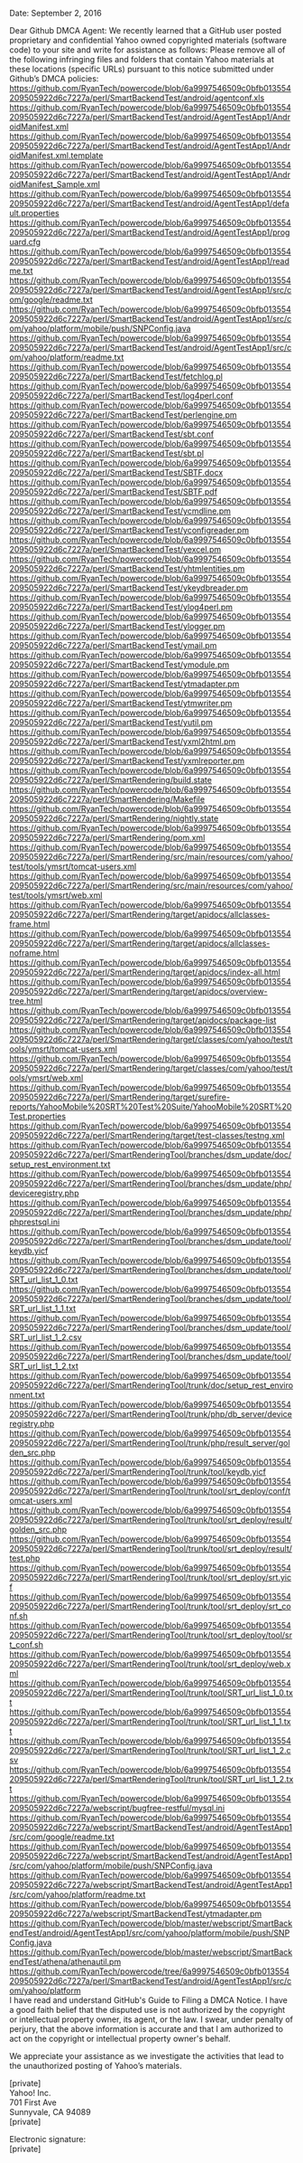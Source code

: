 Date:  September 2, 2016

Dear Github DMCA Agent: 
We recently learned that a GitHub user posted proprietary and confidential Yahoo owned copyrighted materials (software code) to your site and write for assistance as follows:
Please remove all of the following infringing files and folders that contain Yahoo materials at these locations (specific URLs) pursuant to this notice submitted under Github’s DMCA policies:
https://github.com/RyanTech/powercode/blob/6a9997546509c0bfb013554209505922d6c7227a/perl/SmartBackendTest/android/agentconf.xls  
https://github.com/RyanTech/powercode/blob/6a9997546509c0bfb013554209505922d6c7227a/perl/SmartBackendTest/android/AgentTestApp1/AndroidManifest.xml  
https://github.com/RyanTech/powercode/blob/6a9997546509c0bfb013554209505922d6c7227a/perl/SmartBackendTest/android/AgentTestApp1/AndroidManifest.xml.template  
https://github.com/RyanTech/powercode/blob/6a9997546509c0bfb013554209505922d6c7227a/perl/SmartBackendTest/android/AgentTestApp1/AndroidManifest_Sample.xml  
https://github.com/RyanTech/powercode/blob/6a9997546509c0bfb013554209505922d6c7227a/perl/SmartBackendTest/android/AgentTestApp1/default.properties  
https://github.com/RyanTech/powercode/blob/6a9997546509c0bfb013554209505922d6c7227a/perl/SmartBackendTest/android/AgentTestApp1/proguard.cfg  
https://github.com/RyanTech/powercode/blob/6a9997546509c0bfb013554209505922d6c7227a/perl/SmartBackendTest/android/AgentTestApp1/readme.txt  
https://github.com/RyanTech/powercode/blob/6a9997546509c0bfb013554209505922d6c7227a/perl/SmartBackendTest/android/AgentTestApp1/src/com/google/readme.txt  
https://github.com/RyanTech/powercode/blob/6a9997546509c0bfb013554209505922d6c7227a/perl/SmartBackendTest/android/AgentTestApp1/src/com/yahoo/platform/mobile/push/SNPConfig.java  
https://github.com/RyanTech/powercode/blob/6a9997546509c0bfb013554209505922d6c7227a/perl/SmartBackendTest/android/AgentTestApp1/src/com/yahoo/platform/readme.txt  
https://github.com/RyanTech/powercode/blob/6a9997546509c0bfb013554209505922d6c7227a/perl/SmartBackendTest/fetchlog.pl  
https://github.com/RyanTech/powercode/blob/6a9997546509c0bfb013554209505922d6c7227a/perl/SmartBackendTest/log4perl.conf  
https://github.com/RyanTech/powercode/blob/6a9997546509c0bfb013554209505922d6c7227a/perl/SmartBackendTest/perlengine.pm  
https://github.com/RyanTech/powercode/blob/6a9997546509c0bfb013554209505922d6c7227a/perl/SmartBackendTest/sbt.conf  
https://github.com/RyanTech/powercode/blob/6a9997546509c0bfb013554209505922d6c7227a/perl/SmartBackendTest/sbt.pl  
https://github.com/RyanTech/powercode/blob/6a9997546509c0bfb013554209505922d6c7227a/perl/SmartBackendTest/SBTF.docx  
https://github.com/RyanTech/powercode/blob/6a9997546509c0bfb013554209505922d6c7227a/perl/SmartBackendTest/SBTF.pdf  
https://github.com/RyanTech/powercode/blob/6a9997546509c0bfb013554209505922d6c7227a/perl/SmartBackendTest/ycmdline.pm  
https://github.com/RyanTech/powercode/blob/6a9997546509c0bfb013554209505922d6c7227a/perl/SmartBackendTest/yconfigreader.pm  
https://github.com/RyanTech/powercode/blob/6a9997546509c0bfb013554209505922d6c7227a/perl/SmartBackendTest/yexcel.pm  
https://github.com/RyanTech/powercode/blob/6a9997546509c0bfb013554209505922d6c7227a/perl/SmartBackendTest/yhtmlentities.pm  
https://github.com/RyanTech/powercode/blob/6a9997546509c0bfb013554209505922d6c7227a/perl/SmartBackendTest/ykeydbreader.pm  
https://github.com/RyanTech/powercode/blob/6a9997546509c0bfb013554209505922d6c7227a/perl/SmartBackendTest/ylog4perl.pm  
https://github.com/RyanTech/powercode/blob/6a9997546509c0bfb013554209505922d6c7227a/perl/SmartBackendTest/ylogger.pm  
https://github.com/RyanTech/powercode/blob/6a9997546509c0bfb013554209505922d6c7227a/perl/SmartBackendTest/ymail.pm  
https://github.com/RyanTech/powercode/blob/6a9997546509c0bfb013554209505922d6c7227a/perl/SmartBackendTest/ymodule.pm  
https://github.com/RyanTech/powercode/blob/6a9997546509c0bfb013554209505922d6c7227a/perl/SmartBackendTest/ytmadapter.pm  
https://github.com/RyanTech/powercode/blob/6a9997546509c0bfb013554209505922d6c7227a/perl/SmartBackendTest/ytmwriter.pm  
https://github.com/RyanTech/powercode/blob/6a9997546509c0bfb013554209505922d6c7227a/perl/SmartBackendTest/yutil.pm  
https://github.com/RyanTech/powercode/blob/6a9997546509c0bfb013554209505922d6c7227a/perl/SmartBackendTest/yxml2html.pm  
https://github.com/RyanTech/powercode/blob/6a9997546509c0bfb013554209505922d6c7227a/perl/SmartBackendTest/yxmlreporter.pm  
https://github.com/RyanTech/powercode/blob/6a9997546509c0bfb013554209505922d6c7227a/perl/SmartRendering/build.state  
https://github.com/RyanTech/powercode/blob/6a9997546509c0bfb013554209505922d6c7227a/perl/SmartRendering/Makefile  
https://github.com/RyanTech/powercode/blob/6a9997546509c0bfb013554209505922d6c7227a/perl/SmartRendering/nightly.state  
https://github.com/RyanTech/powercode/blob/6a9997546509c0bfb013554209505922d6c7227a/perl/SmartRendering/pom.xml  
https://github.com/RyanTech/powercode/blob/6a9997546509c0bfb013554209505922d6c7227a/perl/SmartRendering/src/main/resources/com/yahoo/test/tools/ymsrt/tomcat-users.xml  
https://github.com/RyanTech/powercode/blob/6a9997546509c0bfb013554209505922d6c7227a/perl/SmartRendering/src/main/resources/com/yahoo/test/tools/ymsrt/web.xml  
https://github.com/RyanTech/powercode/blob/6a9997546509c0bfb013554209505922d6c7227a/perl/SmartRendering/target/apidocs/allclasses-frame.html  
https://github.com/RyanTech/powercode/blob/6a9997546509c0bfb013554209505922d6c7227a/perl/SmartRendering/target/apidocs/allclasses-noframe.html  
https://github.com/RyanTech/powercode/blob/6a9997546509c0bfb013554209505922d6c7227a/perl/SmartRendering/target/apidocs/index-all.html  
https://github.com/RyanTech/powercode/blob/6a9997546509c0bfb013554209505922d6c7227a/perl/SmartRendering/target/apidocs/overview-tree.html  
https://github.com/RyanTech/powercode/blob/6a9997546509c0bfb013554209505922d6c7227a/perl/SmartRendering/target/apidocs/package-list  
https://github.com/RyanTech/powercode/blob/6a9997546509c0bfb013554209505922d6c7227a/perl/SmartRendering/target/classes/com/yahoo/test/tools/ymsrt/tomcat-users.xml  
https://github.com/RyanTech/powercode/blob/6a9997546509c0bfb013554209505922d6c7227a/perl/SmartRendering/target/classes/com/yahoo/test/tools/ymsrt/web.xml  
https://github.com/RyanTech/powercode/blob/6a9997546509c0bfb013554209505922d6c7227a/perl/SmartRendering/target/surefire-reports/YahooMobile%20SRT%20Test%20Suite/YahooMobile%20SRT%20Test.properties  
https://github.com/RyanTech/powercode/blob/6a9997546509c0bfb013554209505922d6c7227a/perl/SmartRendering/target/test-classes/testng.xml  
https://github.com/RyanTech/powercode/blob/6a9997546509c0bfb013554209505922d6c7227a/perl/SmartRenderingTool/branches/dsm_update/doc/setup_rest_environment.txt  
https://github.com/RyanTech/powercode/blob/6a9997546509c0bfb013554209505922d6c7227a/perl/SmartRenderingTool/branches/dsm_update/php/deviceregistry.php  
https://github.com/RyanTech/powercode/blob/6a9997546509c0bfb013554209505922d6c7227a/perl/SmartRenderingTool/branches/dsm_update/php/phprestsql.ini  
https://github.com/RyanTech/powercode/blob/6a9997546509c0bfb013554209505922d6c7227a/perl/SmartRenderingTool/branches/dsm_update/tool/keydb.yicf  
https://github.com/RyanTech/powercode/blob/6a9997546509c0bfb013554209505922d6c7227a/perl/SmartRenderingTool/branches/dsm_update/tool/SRT_url_list_1_0.txt  
https://github.com/RyanTech/powercode/blob/6a9997546509c0bfb013554209505922d6c7227a/perl/SmartRenderingTool/branches/dsm_update/tool/SRT_url_list_1_1.txt  
https://github.com/RyanTech/powercode/blob/6a9997546509c0bfb013554209505922d6c7227a/perl/SmartRenderingTool/branches/dsm_update/tool/SRT_url_list_1_2.csv  
https://github.com/RyanTech/powercode/blob/6a9997546509c0bfb013554209505922d6c7227a/perl/SmartRenderingTool/branches/dsm_update/tool/SRT_url_list_1_2.txt  
https://github.com/RyanTech/powercode/blob/6a9997546509c0bfb013554209505922d6c7227a/perl/SmartRenderingTool/trunk/doc/setup_rest_environment.txt  
https://github.com/RyanTech/powercode/blob/6a9997546509c0bfb013554209505922d6c7227a/perl/SmartRenderingTool/trunk/php/db_server/deviceregistry.php  
https://github.com/RyanTech/powercode/blob/6a9997546509c0bfb013554209505922d6c7227a/perl/SmartRenderingTool/trunk/php/result_server/golden_src.php  
https://github.com/RyanTech/powercode/blob/6a9997546509c0bfb013554209505922d6c7227a/perl/SmartRenderingTool/trunk/tool/keydb.yicf  
https://github.com/RyanTech/powercode/blob/6a9997546509c0bfb013554209505922d6c7227a/perl/SmartRenderingTool/trunk/tool/srt_deploy/conf/tomcat-users.xml  
https://github.com/RyanTech/powercode/blob/6a9997546509c0bfb013554209505922d6c7227a/perl/SmartRenderingTool/trunk/tool/srt_deploy/result/golden_src.php  
https://github.com/RyanTech/powercode/blob/6a9997546509c0bfb013554209505922d6c7227a/perl/SmartRenderingTool/trunk/tool/srt_deploy/result/test.php  
https://github.com/RyanTech/powercode/blob/6a9997546509c0bfb013554209505922d6c7227a/perl/SmartRenderingTool/trunk/tool/srt_deploy/srt.yicf  
https://github.com/RyanTech/powercode/blob/6a9997546509c0bfb013554209505922d6c7227a/perl/SmartRenderingTool/trunk/tool/srt_deploy/srt_conf.sh  
https://github.com/RyanTech/powercode/blob/6a9997546509c0bfb013554209505922d6c7227a/perl/SmartRenderingTool/trunk/tool/srt_deploy/tool/srt_conf.sh  
https://github.com/RyanTech/powercode/blob/6a9997546509c0bfb013554209505922d6c7227a/perl/SmartRenderingTool/trunk/tool/srt_deploy/web.xml  
https://github.com/RyanTech/powercode/blob/6a9997546509c0bfb013554209505922d6c7227a/perl/SmartRenderingTool/trunk/tool/SRT_url_list_1_0.txt  
https://github.com/RyanTech/powercode/blob/6a9997546509c0bfb013554209505922d6c7227a/perl/SmartRenderingTool/trunk/tool/SRT_url_list_1_1.txt  
https://github.com/RyanTech/powercode/blob/6a9997546509c0bfb013554209505922d6c7227a/perl/SmartRenderingTool/trunk/tool/SRT_url_list_1_2.csv  
https://github.com/RyanTech/powercode/blob/6a9997546509c0bfb013554209505922d6c7227a/perl/SmartRenderingTool/trunk/tool/SRT_url_list_1_2.txt  
https://github.com/RyanTech/powercode/blob/6a9997546509c0bfb013554209505922d6c7227a/webscript/bugfree-restful/mysql.ini  
https://github.com/RyanTech/powercode/blob/6a9997546509c0bfb013554209505922d6c7227a/webscript/SmartBackendTest/android/AgentTestApp1/src/com/google/readme.txt  
https://github.com/RyanTech/powercode/blob/6a9997546509c0bfb013554209505922d6c7227a/webscript/SmartBackendTest/android/AgentTestApp1/src/com/yahoo/platform/mobile/push/SNPConfig.java  
https://github.com/RyanTech/powercode/blob/6a9997546509c0bfb013554209505922d6c7227a/webscript/SmartBackendTest/android/AgentTestApp1/src/com/yahoo/platform/readme.txt  
https://github.com/RyanTech/powercode/blob/6a9997546509c0bfb013554209505922d6c7227a/webscript/SmartBackendTest/ytmadapter.pm  
https://github.com/RyanTech/powercode/blob/master/webscript/SmartBackendTest/android/AgentTestApp1/src/com/yahoo/platform/mobile/push/SNPConfig.java  
https://github.com/RyanTech/powercode/blob/master/webscript/SmartBackendTest/athena/athenautil.pm  
https://github.com/RyanTech/powercode/tree/6a9997546509c0bfb013554209505922d6c7227a/perl/SmartBackendTest/android/AgentTestApp1/src/com/yahoo/platform  
I have read and understand GitHub's Guide to Filing a DMCA Notice. I have a good faith belief that the disputed use is not authorized by the copyright or intellectual property owner, its agent, or the law. I swear, under penalty of perjury, that the above information is accurate and that I am authorized to act on the copyright or intellectual property owner's behalf. 
  
We appreciate your assistance as we investigate the activities that lead to the unauthorized posting of Yahoo’s materials.

[private]  
Yahoo! Inc.  
701 First Ave  
Sunnyvale, CA 94089  
[private]  
  
Electronic signature:  
[private]

